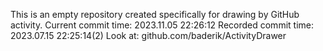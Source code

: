 This is an empty repository created specifically for drawing by GitHub activity.
Current commit time: 2023.11.05 22:26:12
Recorded commit time: 2023.07.15 22:25:14(2)
Look at: github.com/baderik/ActivityDrawer
